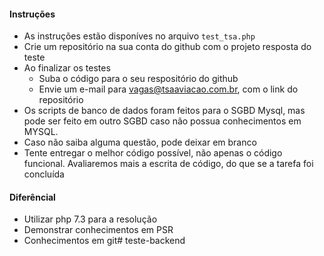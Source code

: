 #### Instruções

- As instruções estão disponíves no arquivo `test_tsa.php`
- Crie um repositório na sua conta do github com o projeto resposta do teste
- Ao finalizar os testes
  - Suba o código para o seu respositório do github
  - Envie um e-mail para vagas@tsaaviacao.com.br, com o link do repositório
- Os scripts de banco de dados foram feitos para o SGBD Mysql, mas pode ser feito em outro SGBD caso não possua conhecimentos em MYSQL.
- Caso não saiba alguma questão, pode deixar em branco
- Tente entregar o melhor código possível, não apenas o código funcional. Avaliaremos mais a escrita de código, do que se a tarefa foi concluída

#### Diferêncial

- Utilizar php 7.3 para a resolução
- Demonstrar conhecimentos em PSR
- Conhecimentos em git# teste-backend
